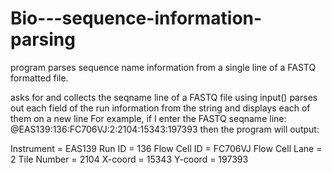 # Bio---sequence-information-parsing
program parses sequence name information from a single line of a FASTQ formatted file.


asks for and collects the seqname line of a FASTQ file using input()
parses out each field of the run information from the string and displays each of them on a new line For example, if I enter the FASTQ seqname line: @EAS139:136:FC706VJ:2:2104:15343:197393 then the program will output:

Instrument = EAS139
Run ID = 136
Flow Cell ID = FC706VJ
Flow Cell Lane = 2
Tile Number = 2104
X-coord = 15343
Y-coord = 197393
